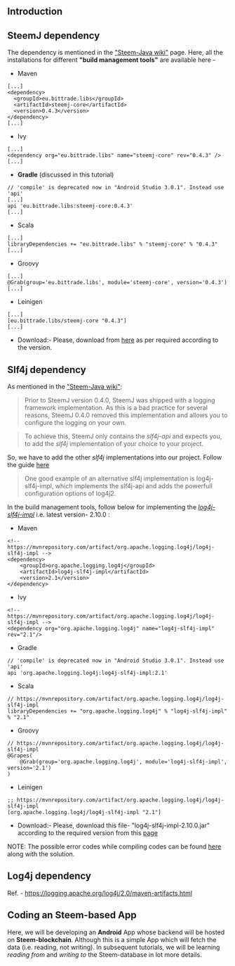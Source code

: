 ## Introduction

## SteemJ dependency
The dependency is mentioned in the ["Steem-Java wiki"](https://github.com/marvin-we/steem-java-api-wrapper/wiki/How-to-add-SteemJ-to-your-project) page. Here, all the installations for different **"build management tools"** are available here - 
* Maven
```
[...]
<dependency>
  <groupId>eu.bittrade.libs</groupId>
  <artifactId>steemj-core</artifactId>
  <version>0.4.3</version>
</dependency>
[...]
```
* Ivy
```
[...]
<dependency org="eu.bittrade.libs" name="steemj-core" rev="0.4.3" />
[...]
```
* **Gradle** (discussed in this tutorial)
```
// 'compile' is deprecated now in "Android Studio 3.0.1". Instead use 'api'
[...]
api 'eu.bittrade.libs:steemj-core:0.4.3'
[...]
```
* Scala
```
[...]
libraryDependencies += "eu.bittrade.libs" % "steemj-core" % "0.4.3"
[...]
```
* Groovy
```
[...]
@Grab(group='eu.bittrade.libs', module='steemj-core', version='0.4.3')
[...]
```
* Leinigen
```
[...]
[eu.bittrade.libs/steemj-core "0.4.3"]
[...]
```
* Download:- 
Please, download from [here](https://mvnrepository.com/artifact/eu.bittrade.libs/steemj-core) as per required according to the version.

## Slf4j dependency
As mentioned in the ["Steem-Java wiki"](https://github.com/marvin-we/steem-java-api-wrapper/wiki/Logging#introduction):
> Prior to SteemJ version 0.4.0, SteemJ was shipped with a logging framework implementation. As this is a bad practice for several reasons, SteemJ 0.4.0 removed this implementation and allows you to configure the logging on your own. 

> To achieve this, SteemJ only contains the _slf4j-api_ and expects you, to add the _slf4j_ implementation of your choice to your project.

So, we have to add the other _slf4j_ implementations into our project. Follow the guide [here](https://github.com/marvin-we/steem-java-api-wrapper/wiki/Logging#example-configuration)
> One good example of an alternative slf4j implementation is log4j-slf4j-impl, which implements the slf4j-api and adds the powerfull configuration options of log4j2.

In the build management tools, follow below for implementing the [_log4j-slf4j-impl_](https://mvnrepository.com/artifact/org.apache.logging.log4j/log4j-slf4j-impl/2.10.0) i.e. latest version- 2.10.0  :
* Maven
```
<!-- https://mvnrepository.com/artifact/org.apache.logging.log4j/log4j-slf4j-impl -->
<dependency>
    <groupId>org.apache.logging.log4j</groupId>
    <artifactId>log4j-slf4j-impl</artifactId>
    <version>2.1</version>
</dependency>
```
* Ivy
```
<!-- https://mvnrepository.com/artifact/org.apache.logging.log4j/log4j-slf4j-impl -->
<dependency org="org.apache.logging.log4j" name="log4j-slf4j-impl" rev="2.1"/>
```
* Gradle
```
// 'compile' is deprecated now in "Android Studio 3.0.1". Instead use 'api'
api 'org.apache.logging.log4j:log4j-slf4j-impl:2.1'  
```
* Scala
```
// https://mvnrepository.com/artifact/org.apache.logging.log4j/log4j-slf4j-impl
libraryDependencies += "org.apache.logging.log4j" % "log4j-slf4j-impl" % "2.1"
```
* Groovy
```
// https://mvnrepository.com/artifact/org.apache.logging.log4j/log4j-slf4j-impl
@Grapes(
    @Grab(group='org.apache.logging.log4j', module='log4j-slf4j-impl', version='2.1')
)
```
* Leinigen
```
;; https://mvnrepository.com/artifact/org.apache.logging.log4j/log4j-slf4j-impl
[org.apache.logging.log4j/log4j-slf4j-impl "2.1"]
```
* Download:- 
 Please, download this file- "log4j-slf4j-impl-2.10.0.jar" according to the required version from this [page](http://central.maven.org/maven2/org/apache/logging/log4j/log4j-slf4j-impl/2.10.0/) 


NOTE: The possible error codes while compiling codes can be found [here](https://www.slf4j.org/codes.html) along with the solution.
## Log4j dependency
Ref. - https://logging.apache.org/log4j/2.0/maven-artifacts.html

## Coding an Steem-based App 
Here, we will be developing an **Android** App whose backend will be hosted on **Steem-blockchain**. Although this is a simple App which will fetch the data (i.e. reading, not writing). In subsequent tutorials, we will be learning _reading from_ and _writing to_ the Steem-database in lot more details.

